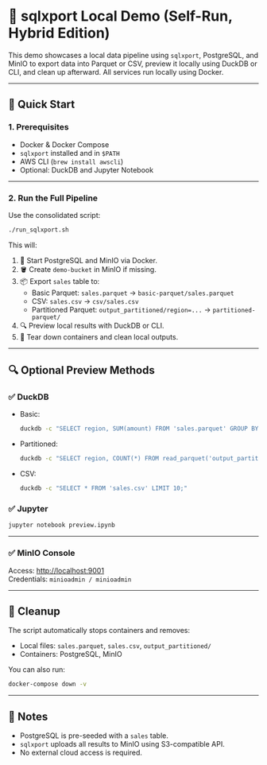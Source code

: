 # 🧪 sqlxport Local Demo (Self-Run, Hybrid Edition)

This demo showcases a local data pipeline using `sqlxport`, PostgreSQL, and MinIO to export data into Parquet or CSV, preview it locally using DuckDB or CLI, and clean up afterward. All services run locally using Docker.

---

## 🚀 Quick Start

### 1. Prerequisites

- Docker & Docker Compose
- `sqlxport` installed and in `$PATH`
- AWS CLI (`brew install awscli`)
- Optional: DuckDB and Jupyter Notebook

---

### 2. Run the Full Pipeline

Use the consolidated script:

```bash
./run_sqlxport.sh
```

This will:

1. 🧱 Start PostgreSQL and MinIO via Docker.
2. 🪣 Create `demo-bucket` in MinIO if missing.
3. 📦 Export `sales` table to:
   - Basic Parquet: `sales.parquet` → `basic-parquet/sales.parquet`
   - CSV: `sales.csv` → `csv/sales.csv`
   - Partitioned Parquet: `output_partitioned/region=...` → `partitioned-parquet/`
4. 🔍 Preview local results with DuckDB or CLI.
5. 🧼 Tear down containers and clean local outputs.

---

## 🔍 Optional Preview Methods

### ✅ DuckDB

- Basic:
  ```bash
  duckdb -c "SELECT region, SUM(amount) FROM 'sales.parquet' GROUP BY region;"
  ```

- Partitioned:
  ```bash
  duckdb -c "SELECT region, COUNT(*) FROM read_parquet('output_partitioned/*/*.parquet') GROUP BY region;"
  ```

- CSV:
  ```bash
  duckdb -c "SELECT * FROM 'sales.csv' LIMIT 10;"
  ```

### ✅ Jupyter

```bash
jupyter notebook preview.ipynb
```

---

### ✅ MinIO Console

Access: [http://localhost:9001](http://localhost:9001)  
Credentials: `minioadmin / minioadmin`

---

## 🧹 Cleanup

The script automatically stops containers and removes:

- Local files: `sales.parquet`, `sales.csv`, `output_partitioned/`
- Containers: PostgreSQL, MinIO

You can also run:

```bash
docker-compose down -v
```

---

## 🧠 Notes

- PostgreSQL is pre-seeded with a `sales` table.
- `sqlxport` uploads all results to MinIO using S3-compatible API.
- No external cloud access is required.
